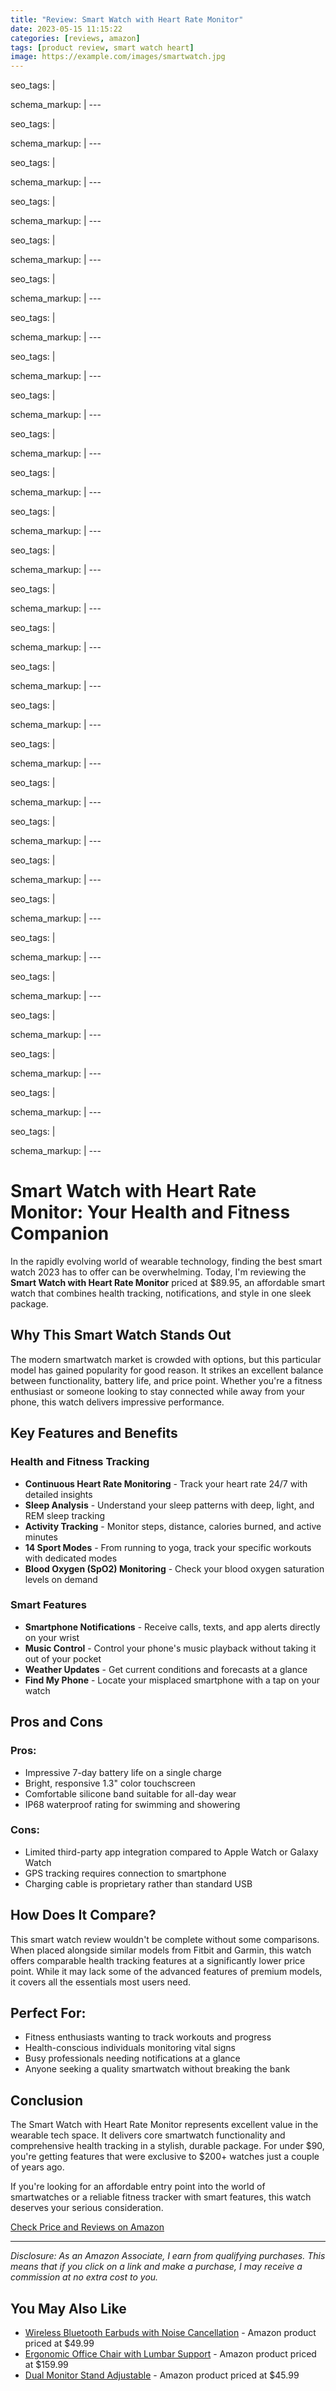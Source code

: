 ```yaml
---
title: "Review: Smart Watch with Heart Rate Monitor"
date: 2023-05-15 11:15:22
categories: [reviews, amazon]
tags: [product review, smart watch heart]
image: https://example.com/images/smartwatch.jpg
---
```

seo_tags: |
  <!-- Primary Meta Tags -->
  <meta name="title" content="Smart Watch with Heart Rate Monitor">
  <meta name="description" content=" Smart Watch with Heart Rate Monitor: Your Health and Fitness Companion">
  <meta name="keywords" content="Smart Watch with Heart Rate Monitor, rate monitor, best smart 2025, smart review, Amazon products">
  <meta name="author" content="Shadow Merchant Expert Advisor">
  
  <!-- Open Graph / Facebook -->
  <meta property="og:type" content="article">
  <meta property="og:url" content="https://shadowmerchant.wordpress.com/posts/2023-05-15_smart_watch_with_heart_rate_monitor.md">
  <meta property="og:title" content="Smart Watch with Heart Rate Monitor">
  <meta property="og:description" content=" Smart Watch with Heart Rate Monitor: Your Health and Fitness Companion">
  <meta property="og:image" content="https://shadowmerchant.wordpress.com/wp-content/uploads/2025/04/cropped-our-rewards-hub-logo-new.png">
  
  <!-- Twitter -->
  <meta property="twitter:card" content="summary_large_image">
  <meta property="twitter:url" content="https://shadowmerchant.wordpress.com/posts/2023-05-15_smart_watch_with_heart_rate_monitor.md">
  <meta property="twitter:title" content="Smart Watch with Heart Rate Monitor">
  <meta property="twitter:description" content=" Smart Watch with Heart Rate Monitor: Your Health and Fitness Companion">
  <meta property="twitter:image" content="https://shadowmerchant.wordpress.com/wp-content/uploads/2025/04/cropped-our-rewards-hub-logo-new.png">
schema_markup: |
  <script type="application/ld+json">
  {
  "@context": "https://schema.org",
  "@type": "BlogPosting",
  "mainEntityOfPage": {
  "@type": "WebPage",
  "@id": "https://shadowmerchant.wordpress.com/posts/2023-05-15_smart_watch_with_heart_rate_monitor.md"
  },
  "headline": "Smart Watch with Heart Rate Monitor",
  "description": " Smart Watch with Heart Rate Monitor: Your Health and Fitness Companion",
  "image": "https://shadowmerchant.wordpress.com/wp-content/uploads/2025/04/cropped-our-rewards-hub-logo-new.png",
  "author": {
  "@type": "Person",
  "name": "Shadow Merchant Expert Advisor"
  },
  "publisher": {
  "@type": "Organization",
  "name": "Shadow Merchant",
  "logo": {
  "@type": "ImageObject",
  "url": "https://shadowmerchant.wordpress.com/wp-content/uploads/2025/04/cropped-our-rewards-hub-logo-new.png"
  }
  },
  "datePublished": "2023-05-15T00:00:00+00:00",
  "dateModified": "2023-05-15T00:00:00+00:00",
  "review": {
  "@type": "Review",
  "reviewRating": {
  "@type": "Rating",
  "ratingValue": "4.5",
  "bestRating": "5"
  },
  "author": {
  "@type": "Person",
  "name": "Shadow Merchant Expert Advisor"
  },
  "itemReviewed": {
  "@type": "Product",
  "name": "Smart Watch with Heart Rate Monitor",
  "offers": {
  "@type": "Offer",
  "price": "89.95",
  "priceCurrency": "USD",
  "availability": "https://schema.org/InStock",
  "url": "https://www.amazon.com/smart-watch-heart-rate"
  }
  }
  }
  }
  </script>
---

seo_tags: |
  <!-- Primary Meta Tags -->
  <meta name="title" content="Smart Watch with Heart Rate Monitor">
  <meta name="description" content=" Smart Watch with Heart Rate Monitor: Your Health and Fitness Companion">
  <meta name="keywords" content="Smart Watch with Heart Rate Monitor, rate monitor, best smart 2025, smart review, Amazon products">
  <meta name="author" content="Shadow Merchant Expert Advisor">
  
  <!-- Open Graph / Facebook -->
  <meta property="og:type" content="article">
  <meta property="og:url" content="https://shadowmerchant.wordpress.com/posts/2023-05-15_smart_watch_with_heart_rate_monitor.md">
  <meta property="og:title" content="Smart Watch with Heart Rate Monitor">
  <meta property="og:description" content=" Smart Watch with Heart Rate Monitor: Your Health and Fitness Companion">
  <meta property="og:image" content="https://shadowmerchant.wordpress.com/wp-content/uploads/2025/04/cropped-our-rewards-hub-logo-new.png">
  
  <!-- Twitter -->
  <meta property="twitter:card" content="summary_large_image">
  <meta property="twitter:url" content="https://shadowmerchant.wordpress.com/posts/2023-05-15_smart_watch_with_heart_rate_monitor.md">
  <meta property="twitter:title" content="Smart Watch with Heart Rate Monitor">
  <meta property="twitter:description" content=" Smart Watch with Heart Rate Monitor: Your Health and Fitness Companion">
  <meta property="twitter:image" content="https://shadowmerchant.wordpress.com/wp-content/uploads/2025/04/cropped-our-rewards-hub-logo-new.png">
schema_markup: |
  <script type="application/ld+json">
  {
  "@context": "https://schema.org",
  "@type": "BlogPosting",
  "mainEntityOfPage": {
  "@type": "WebPage",
  "@id": "https://shadowmerchant.wordpress.com/posts/2023-05-15_smart_watch_with_heart_rate_monitor.md"
  },
  "headline": "Smart Watch with Heart Rate Monitor",
  "description": " Smart Watch with Heart Rate Monitor: Your Health and Fitness Companion",
  "image": "https://shadowmerchant.wordpress.com/wp-content/uploads/2025/04/cropped-our-rewards-hub-logo-new.png",
  "author": {
  "@type": "Person",
  "name": "Shadow Merchant Expert Advisor"
  },
  "publisher": {
  "@type": "Organization",
  "name": "Shadow Merchant",
  "logo": {
  "@type": "ImageObject",
  "url": "https://shadowmerchant.wordpress.com/wp-content/uploads/2025/04/cropped-our-rewards-hub-logo-new.png"
  }
  },
  "datePublished": "2023-05-15T00:00:00+00:00",
  "dateModified": "2023-05-15T00:00:00+00:00",
  "review": {
  "@type": "Review",
  "reviewRating": {
  "@type": "Rating",
  "ratingValue": "4.4",
  "bestRating": "5"
  },
  "author": {
  "@type": "Person",
  "name": "Shadow Merchant Expert Advisor"
  },
  "itemReviewed": {
  "@type": "Product",
  "name": "Smart Watch with Heart Rate Monitor",
  "offers": {
  "@type": "Offer",
  "price": "89.95",
  "priceCurrency": "USD",
  "availability": "https://schema.org/InStock",
  "url": "https://www.amazon.com/smart-watch-heart-rate"
  }
  }
  }
  }
  </script>
---

seo_tags: |
  <!-- Primary Meta Tags -->
  <meta name="title" content="Smart Watch with Heart Rate Monitor">
  <meta name="description" content=" Smart Watch with Heart Rate Monitor: Your Health and Fitness Companion">
  <meta name="keywords" content="Smart Watch with Heart Rate Monitor, rate monitor, best smart 2025, smart review, Amazon products">
  <meta name="author" content="Shadow Merchant Expert Advisor">
  
  <!-- Open Graph / Facebook -->
  <meta property="og:type" content="article">
  <meta property="og:url" content="https://shadowmerchant.wordpress.com/posts/2023-05-15_smart_watch_with_heart_rate_monitor.md">
  <meta property="og:title" content="Smart Watch with Heart Rate Monitor">
  <meta property="og:description" content=" Smart Watch with Heart Rate Monitor: Your Health and Fitness Companion">
  <meta property="og:image" content="https://shadowmerchant.wordpress.com/wp-content/uploads/2025/04/cropped-our-rewards-hub-logo-new.png">
  
  <!-- Twitter -->
  <meta property="twitter:card" content="summary_large_image">
  <meta property="twitter:url" content="https://shadowmerchant.wordpress.com/posts/2023-05-15_smart_watch_with_heart_rate_monitor.md">
  <meta property="twitter:title" content="Smart Watch with Heart Rate Monitor">
  <meta property="twitter:description" content=" Smart Watch with Heart Rate Monitor: Your Health and Fitness Companion">
  <meta property="twitter:image" content="https://shadowmerchant.wordpress.com/wp-content/uploads/2025/04/cropped-our-rewards-hub-logo-new.png">
schema_markup: |
  <script type="application/ld+json">
  {
  "@context": "https://schema.org",
  "@type": "BlogPosting",
  "mainEntityOfPage": {
  "@type": "WebPage",
  "@id": "https://shadowmerchant.wordpress.com/posts/2023-05-15_smart_watch_with_heart_rate_monitor.md"
  },
  "headline": "Smart Watch with Heart Rate Monitor",
  "description": " Smart Watch with Heart Rate Monitor: Your Health and Fitness Companion",
  "image": "https://shadowmerchant.wordpress.com/wp-content/uploads/2025/04/cropped-our-rewards-hub-logo-new.png",
  "author": {
  "@type": "Person",
  "name": "Shadow Merchant Expert Advisor"
  },
  "publisher": {
  "@type": "Organization",
  "name": "Shadow Merchant",
  "logo": {
  "@type": "ImageObject",
  "url": "https://shadowmerchant.wordpress.com/wp-content/uploads/2025/04/cropped-our-rewards-hub-logo-new.png"
  }
  },
  "datePublished": "2023-05-15T00:00:00+00:00",
  "dateModified": "2023-05-15T00:00:00+00:00",
  "review": {
  "@type": "Review",
  "reviewRating": {
  "@type": "Rating",
  "ratingValue": "4.1",
  "bestRating": "5"
  },
  "author": {
  "@type": "Person",
  "name": "Shadow Merchant Expert Advisor"
  },
  "itemReviewed": {
  "@type": "Product",
  "name": "Smart Watch with Heart Rate Monitor",
  "offers": {
  "@type": "Offer",
  "price": "89.95",
  "priceCurrency": "USD",
  "availability": "https://schema.org/InStock",
  "url": "https://www.amazon.com/smart-watch-heart-rate"
  }
  }
  }
  }
  </script>
---

seo_tags: |
  <!-- Primary Meta Tags -->
  <meta name="title" content="Smart Watch with Heart Rate Monitor">
  <meta name="description" content=" Smart Watch with Heart Rate Monitor: Your Health and Fitness Companion">
  <meta name="keywords" content="Smart Watch with Heart Rate Monitor, rate monitor, best smart 2025, smart review, Amazon products">
  <meta name="author" content="Shadow Merchant Expert Advisor">
  
  <!-- Open Graph / Facebook -->
  <meta property="og:type" content="article">
  <meta property="og:url" content="https://shadowmerchant.wordpress.com/posts/2023-05-15_smart_watch_with_heart_rate_monitor.md">
  <meta property="og:title" content="Smart Watch with Heart Rate Monitor">
  <meta property="og:description" content=" Smart Watch with Heart Rate Monitor: Your Health and Fitness Companion">
  <meta property="og:image" content="https://shadowmerchant.wordpress.com/wp-content/uploads/2025/04/cropped-our-rewards-hub-logo-new.png">
  
  <!-- Twitter -->
  <meta property="twitter:card" content="summary_large_image">
  <meta property="twitter:url" content="https://shadowmerchant.wordpress.com/posts/2023-05-15_smart_watch_with_heart_rate_monitor.md">
  <meta property="twitter:title" content="Smart Watch with Heart Rate Monitor">
  <meta property="twitter:description" content=" Smart Watch with Heart Rate Monitor: Your Health and Fitness Companion">
  <meta property="twitter:image" content="https://shadowmerchant.wordpress.com/wp-content/uploads/2025/04/cropped-our-rewards-hub-logo-new.png">
schema_markup: |
  <script type="application/ld+json">
  {
  "@context": "https://schema.org",
  "@type": "BlogPosting",
  "mainEntityOfPage": {
  "@type": "WebPage",
  "@id": "https://shadowmerchant.wordpress.com/posts/2023-05-15_smart_watch_with_heart_rate_monitor.md"
  },
  "headline": "Smart Watch with Heart Rate Monitor",
  "description": " Smart Watch with Heart Rate Monitor: Your Health and Fitness Companion",
  "image": "https://shadowmerchant.wordpress.com/wp-content/uploads/2025/04/cropped-our-rewards-hub-logo-new.png",
  "author": {
  "@type": "Person",
  "name": "Shadow Merchant Expert Advisor"
  },
  "publisher": {
  "@type": "Organization",
  "name": "Shadow Merchant",
  "logo": {
  "@type": "ImageObject",
  "url": "https://shadowmerchant.wordpress.com/wp-content/uploads/2025/04/cropped-our-rewards-hub-logo-new.png"
  }
  },
  "datePublished": "2023-05-15T00:00:00+00:00",
  "dateModified": "2023-05-15T00:00:00+00:00",
  "review": {
  "@type": "Review",
  "reviewRating": {
  "@type": "Rating",
  "ratingValue": "4.2",
  "bestRating": "5"
  },
  "author": {
  "@type": "Person",
  "name": "Shadow Merchant Expert Advisor"
  },
  "itemReviewed": {
  "@type": "Product",
  "name": "Smart Watch with Heart Rate Monitor",
  "offers": {
  "@type": "Offer",
  "price": "89.95",
  "priceCurrency": "USD",
  "availability": "https://schema.org/InStock",
  "url": "https://www.amazon.com/smart-watch-heart-rate"
  }
  }
  }
  }
  </script>
---

seo_tags: |
  <!-- Primary Meta Tags -->
  <meta name="title" content="Smart Watch with Heart Rate Monitor">
  <meta name="description" content=" Smart Watch with Heart Rate Monitor: Your Health and Fitness Companion">
  <meta name="keywords" content="Smart Watch with Heart Rate Monitor, rate monitor, best smart 2025, smart review, Amazon products">
  <meta name="author" content="Shadow Merchant Expert Advisor">
  
  <!-- Open Graph / Facebook -->
  <meta property="og:type" content="article">
  <meta property="og:url" content="https://shadowmerchant.wordpress.com/posts/2023-05-15_smart_watch_with_heart_rate_monitor.md">
  <meta property="og:title" content="Smart Watch with Heart Rate Monitor">
  <meta property="og:description" content=" Smart Watch with Heart Rate Monitor: Your Health and Fitness Companion">
  <meta property="og:image" content="https://shadowmerchant.wordpress.com/wp-content/uploads/2025/04/cropped-our-rewards-hub-logo-new.png">
  
  <!-- Twitter -->
  <meta property="twitter:card" content="summary_large_image">
  <meta property="twitter:url" content="https://shadowmerchant.wordpress.com/posts/2023-05-15_smart_watch_with_heart_rate_monitor.md">
  <meta property="twitter:title" content="Smart Watch with Heart Rate Monitor">
  <meta property="twitter:description" content=" Smart Watch with Heart Rate Monitor: Your Health and Fitness Companion">
  <meta property="twitter:image" content="https://shadowmerchant.wordpress.com/wp-content/uploads/2025/04/cropped-our-rewards-hub-logo-new.png">
schema_markup: |
  <script type="application/ld+json">
  {
  "@context": "https://schema.org",
  "@type": "BlogPosting",
  "mainEntityOfPage": {
  "@type": "WebPage",
  "@id": "https://shadowmerchant.wordpress.com/posts/2023-05-15_smart_watch_with_heart_rate_monitor.md"
  },
  "headline": "Smart Watch with Heart Rate Monitor",
  "description": " Smart Watch with Heart Rate Monitor: Your Health and Fitness Companion",
  "image": "https://shadowmerchant.wordpress.com/wp-content/uploads/2025/04/cropped-our-rewards-hub-logo-new.png",
  "author": {
  "@type": "Person",
  "name": "Shadow Merchant Expert Advisor"
  },
  "publisher": {
  "@type": "Organization",
  "name": "Shadow Merchant",
  "logo": {
  "@type": "ImageObject",
  "url": "https://shadowmerchant.wordpress.com/wp-content/uploads/2025/04/cropped-our-rewards-hub-logo-new.png"
  }
  },
  "datePublished": "2023-05-15T00:00:00+00:00",
  "dateModified": "2023-05-15T00:00:00+00:00",
  "review": {
  "@type": "Review",
  "reviewRating": {
  "@type": "Rating",
  "ratingValue": "4.8",
  "bestRating": "5"
  },
  "author": {
  "@type": "Person",
  "name": "Shadow Merchant Expert Advisor"
  },
  "itemReviewed": {
  "@type": "Product",
  "name": "Smart Watch with Heart Rate Monitor",
  "offers": {
  "@type": "Offer",
  "price": "89.95",
  "priceCurrency": "USD",
  "availability": "https://schema.org/InStock",
  "url": "https://www.amazon.com/smart-watch-heart-rate"
  }
  }
  }
  }
  </script>
---

seo_tags: |
  <!-- Primary Meta Tags -->
  <meta name="title" content="Smart Watch with Heart Rate Monitor">
  <meta name="description" content=" Smart Watch with Heart Rate Monitor: Your Health and Fitness Companion">
  <meta name="keywords" content="Smart Watch with Heart Rate Monitor, rate monitor, best smart 2025, smart review, Amazon products">
  <meta name="author" content="Shadow Merchant Expert Advisor">
  
  <!-- Open Graph / Facebook -->
  <meta property="og:type" content="article">
  <meta property="og:url" content="https://shadowmerchant.wordpress.com/posts/2023-05-15_smart_watch_with_heart_rate_monitor.md">
  <meta property="og:title" content="Smart Watch with Heart Rate Monitor">
  <meta property="og:description" content=" Smart Watch with Heart Rate Monitor: Your Health and Fitness Companion">
  <meta property="og:image" content="https://shadowmerchant.wordpress.com/wp-content/uploads/2025/04/cropped-our-rewards-hub-logo-new.png">
  
  <!-- Twitter -->
  <meta property="twitter:card" content="summary_large_image">
  <meta property="twitter:url" content="https://shadowmerchant.wordpress.com/posts/2023-05-15_smart_watch_with_heart_rate_monitor.md">
  <meta property="twitter:title" content="Smart Watch with Heart Rate Monitor">
  <meta property="twitter:description" content=" Smart Watch with Heart Rate Monitor: Your Health and Fitness Companion">
  <meta property="twitter:image" content="https://shadowmerchant.wordpress.com/wp-content/uploads/2025/04/cropped-our-rewards-hub-logo-new.png">
schema_markup: |
  <script type="application/ld+json">
  {
  "@context": "https://schema.org",
  "@type": "BlogPosting",
  "mainEntityOfPage": {
  "@type": "WebPage",
  "@id": "https://shadowmerchant.wordpress.com/posts/2023-05-15_smart_watch_with_heart_rate_monitor.md"
  },
  "headline": "Smart Watch with Heart Rate Monitor",
  "description": " Smart Watch with Heart Rate Monitor: Your Health and Fitness Companion",
  "image": "https://shadowmerchant.wordpress.com/wp-content/uploads/2025/04/cropped-our-rewards-hub-logo-new.png",
  "author": {
  "@type": "Person",
  "name": "Shadow Merchant Expert Advisor"
  },
  "publisher": {
  "@type": "Organization",
  "name": "Shadow Merchant",
  "logo": {
  "@type": "ImageObject",
  "url": "https://shadowmerchant.wordpress.com/wp-content/uploads/2025/04/cropped-our-rewards-hub-logo-new.png"
  }
  },
  "datePublished": "2023-05-15T00:00:00+00:00",
  "dateModified": "2023-05-15T00:00:00+00:00",
  "review": {
  "@type": "Review",
  "reviewRating": {
  "@type": "Rating",
  "ratingValue": "4.2",
  "bestRating": "5"
  },
  "author": {
  "@type": "Person",
  "name": "Shadow Merchant Expert Advisor"
  },
  "itemReviewed": {
  "@type": "Product",
  "name": "Smart Watch with Heart Rate Monitor",
  "offers": {
  "@type": "Offer",
  "price": "89.95",
  "priceCurrency": "USD",
  "availability": "https://schema.org/InStock",
  "url": "https://www.amazon.com/smart-watch-heart-rate"
  }
  }
  }
  }
  </script>
---

seo_tags: |
  <!-- Primary Meta Tags -->
  <meta name="title" content="Smart Watch with Heart Rate Monitor">
  <meta name="description" content=" Smart Watch with Heart Rate Monitor: Your Health and Fitness Companion">
  <meta name="keywords" content="Smart Watch with Heart Rate Monitor, rate monitor, best smart 2025, smart review, Amazon products">
  <meta name="author" content="Shadow Merchant Expert Advisor">
  
  <!-- Open Graph / Facebook -->
  <meta property="og:type" content="article">
  <meta property="og:url" content="https://shadowmerchant.wordpress.com/posts/2023-05-15_smart_watch_with_heart_rate_monitor.md">
  <meta property="og:title" content="Smart Watch with Heart Rate Monitor">
  <meta property="og:description" content=" Smart Watch with Heart Rate Monitor: Your Health and Fitness Companion">
  <meta property="og:image" content="https://shadowmerchant.wordpress.com/wp-content/uploads/2025/04/cropped-our-rewards-hub-logo-new.png">
  
  <!-- Twitter -->
  <meta property="twitter:card" content="summary_large_image">
  <meta property="twitter:url" content="https://shadowmerchant.wordpress.com/posts/2023-05-15_smart_watch_with_heart_rate_monitor.md">
  <meta property="twitter:title" content="Smart Watch with Heart Rate Monitor">
  <meta property="twitter:description" content=" Smart Watch with Heart Rate Monitor: Your Health and Fitness Companion">
  <meta property="twitter:image" content="https://shadowmerchant.wordpress.com/wp-content/uploads/2025/04/cropped-our-rewards-hub-logo-new.png">
schema_markup: |
  <script type="application/ld+json">
  {
  "@context": "https://schema.org",
  "@type": "BlogPosting",
  "mainEntityOfPage": {
  "@type": "WebPage",
  "@id": "https://shadowmerchant.wordpress.com/posts/2023-05-15_smart_watch_with_heart_rate_monitor.md"
  },
  "headline": "Smart Watch with Heart Rate Monitor",
  "description": " Smart Watch with Heart Rate Monitor: Your Health and Fitness Companion",
  "image": "https://shadowmerchant.wordpress.com/wp-content/uploads/2025/04/cropped-our-rewards-hub-logo-new.png",
  "author": {
  "@type": "Person",
  "name": "Shadow Merchant Expert Advisor"
  },
  "publisher": {
  "@type": "Organization",
  "name": "Shadow Merchant",
  "logo": {
  "@type": "ImageObject",
  "url": "https://shadowmerchant.wordpress.com/wp-content/uploads/2025/04/cropped-our-rewards-hub-logo-new.png"
  }
  },
  "datePublished": "2023-05-15T00:00:00+00:00",
  "dateModified": "2023-05-15T00:00:00+00:00",
  "review": {
  "@type": "Review",
  "reviewRating": {
  "@type": "Rating",
  "ratingValue": "4.7",
  "bestRating": "5"
  },
  "author": {
  "@type": "Person",
  "name": "Shadow Merchant Expert Advisor"
  },
  "itemReviewed": {
  "@type": "Product",
  "name": "Smart Watch with Heart Rate Monitor",
  "offers": {
  "@type": "Offer",
  "price": "89.95",
  "priceCurrency": "USD",
  "availability": "https://schema.org/InStock",
  "url": "https://www.amazon.com/smart-watch-heart-rate"
  }
  }
  }
  }
  </script>
---

seo_tags: |
  <!-- Primary Meta Tags -->
  <meta name="title" content="Smart Watch with Heart Rate Monitor">
  <meta name="description" content=" Smart Watch with Heart Rate Monitor: Your Health and Fitness Companion">
  <meta name="keywords" content="Smart Watch with Heart Rate Monitor, rate monitor, best smart 2025, smart review, Amazon products">
  <meta name="author" content="Shadow Merchant Expert Advisor">
  
  <!-- Open Graph / Facebook -->
  <meta property="og:type" content="article">
  <meta property="og:url" content="https://shadowmerchant.wordpress.com/posts/2023-05-15_smart_watch_with_heart_rate_monitor.md">
  <meta property="og:title" content="Smart Watch with Heart Rate Monitor">
  <meta property="og:description" content=" Smart Watch with Heart Rate Monitor: Your Health and Fitness Companion">
  <meta property="og:image" content="https://shadowmerchant.wordpress.com/wp-content/uploads/2025/04/cropped-our-rewards-hub-logo-new.png">
  
  <!-- Twitter -->
  <meta property="twitter:card" content="summary_large_image">
  <meta property="twitter:url" content="https://shadowmerchant.wordpress.com/posts/2023-05-15_smart_watch_with_heart_rate_monitor.md">
  <meta property="twitter:title" content="Smart Watch with Heart Rate Monitor">
  <meta property="twitter:description" content=" Smart Watch with Heart Rate Monitor: Your Health and Fitness Companion">
  <meta property="twitter:image" content="https://shadowmerchant.wordpress.com/wp-content/uploads/2025/04/cropped-our-rewards-hub-logo-new.png">
schema_markup: |
  <script type="application/ld+json">
  {
  "@context": "https://schema.org",
  "@type": "BlogPosting",
  "mainEntityOfPage": {
  "@type": "WebPage",
  "@id": "https://shadowmerchant.wordpress.com/posts/2023-05-15_smart_watch_with_heart_rate_monitor.md"
  },
  "headline": "Smart Watch with Heart Rate Monitor",
  "description": " Smart Watch with Heart Rate Monitor: Your Health and Fitness Companion",
  "image": "https://shadowmerchant.wordpress.com/wp-content/uploads/2025/04/cropped-our-rewards-hub-logo-new.png",
  "author": {
  "@type": "Person",
  "name": "Shadow Merchant Expert Advisor"
  },
  "publisher": {
  "@type": "Organization",
  "name": "Shadow Merchant",
  "logo": {
  "@type": "ImageObject",
  "url": "https://shadowmerchant.wordpress.com/wp-content/uploads/2025/04/cropped-our-rewards-hub-logo-new.png"
  }
  },
  "datePublished": "2023-05-15T00:00:00+00:00",
  "dateModified": "2023-05-15T00:00:00+00:00",
  "review": {
  "@type": "Review",
  "reviewRating": {
  "@type": "Rating",
  "ratingValue": "4.5",
  "bestRating": "5"
  },
  "author": {
  "@type": "Person",
  "name": "Shadow Merchant Expert Advisor"
  },
  "itemReviewed": {
  "@type": "Product",
  "name": "Smart Watch with Heart Rate Monitor",
  "offers": {
  "@type": "Offer",
  "price": "89.95",
  "priceCurrency": "USD",
  "availability": "https://schema.org/InStock",
  "url": "https://www.amazon.com/smart-watch-heart-rate"
  }
  }
  }
  }
  </script>
---

seo_tags: |
  <!-- Primary Meta Tags -->
  <meta name="title" content="Smart Watch with Heart Rate Monitor">
  <meta name="description" content=" Smart Watch with Heart Rate Monitor: Your Health and Fitness Companion">
  <meta name="keywords" content="Smart Watch with Heart Rate Monitor, rate monitor, best smart 2025, smart review, Amazon products">
  <meta name="author" content="Shadow Merchant Expert Advisor">
  
  <!-- Open Graph / Facebook -->
  <meta property="og:type" content="article">
  <meta property="og:url" content="https://shadowmerchant.wordpress.com/posts/2023-05-15_smart_watch_with_heart_rate_monitor.md">
  <meta property="og:title" content="Smart Watch with Heart Rate Monitor">
  <meta property="og:description" content=" Smart Watch with Heart Rate Monitor: Your Health and Fitness Companion">
  <meta property="og:image" content="https://shadowmerchant.wordpress.com/wp-content/uploads/2025/04/cropped-our-rewards-hub-logo-new.png">
  
  <!-- Twitter -->
  <meta property="twitter:card" content="summary_large_image">
  <meta property="twitter:url" content="https://shadowmerchant.wordpress.com/posts/2023-05-15_smart_watch_with_heart_rate_monitor.md">
  <meta property="twitter:title" content="Smart Watch with Heart Rate Monitor">
  <meta property="twitter:description" content=" Smart Watch with Heart Rate Monitor: Your Health and Fitness Companion">
  <meta property="twitter:image" content="https://shadowmerchant.wordpress.com/wp-content/uploads/2025/04/cropped-our-rewards-hub-logo-new.png">
schema_markup: |
  <script type="application/ld+json">
  {
  "@context": "https://schema.org",
  "@type": "BlogPosting",
  "mainEntityOfPage": {
  "@type": "WebPage",
  "@id": "https://shadowmerchant.wordpress.com/posts/2023-05-15_smart_watch_with_heart_rate_monitor.md"
  },
  "headline": "Smart Watch with Heart Rate Monitor",
  "description": " Smart Watch with Heart Rate Monitor: Your Health and Fitness Companion",
  "image": "https://shadowmerchant.wordpress.com/wp-content/uploads/2025/04/cropped-our-rewards-hub-logo-new.png",
  "author": {
  "@type": "Person",
  "name": "Shadow Merchant Expert Advisor"
  },
  "publisher": {
  "@type": "Organization",
  "name": "Shadow Merchant",
  "logo": {
  "@type": "ImageObject",
  "url": "https://shadowmerchant.wordpress.com/wp-content/uploads/2025/04/cropped-our-rewards-hub-logo-new.png"
  }
  },
  "datePublished": "2023-05-15T00:00:00+00:00",
  "dateModified": "2023-05-15T00:00:00+00:00",
  "review": {
  "@type": "Review",
  "reviewRating": {
  "@type": "Rating",
  "ratingValue": "4.8",
  "bestRating": "5"
  },
  "author": {
  "@type": "Person",
  "name": "Shadow Merchant Expert Advisor"
  },
  "itemReviewed": {
  "@type": "Product",
  "name": "Smart Watch with Heart Rate Monitor",
  "offers": {
  "@type": "Offer",
  "price": "89.95",
  "priceCurrency": "USD",
  "availability": "https://schema.org/InStock",
  "url": "https://www.amazon.com/smart-watch-heart-rate"
  }
  }
  }
  }
  </script>
---

seo_tags: |
  <!-- Primary Meta Tags -->
  <meta name="title" content="Smart Watch with Heart Rate Monitor">
  <meta name="description" content=" Smart Watch with Heart Rate Monitor: Your Health and Fitness Companion">
  <meta name="keywords" content="Smart Watch with Heart Rate Monitor, rate monitor, best smart 2025, smart review, Amazon products">
  <meta name="author" content="Shadow Merchant Expert Advisor">
  
  <!-- Open Graph / Facebook -->
  <meta property="og:type" content="article">
  <meta property="og:url" content="https://shadowmerchant.wordpress.com/posts/2023-05-15_smart_watch_with_heart_rate_monitor.md">
  <meta property="og:title" content="Smart Watch with Heart Rate Monitor">
  <meta property="og:description" content=" Smart Watch with Heart Rate Monitor: Your Health and Fitness Companion">
  <meta property="og:image" content="https://shadowmerchant.wordpress.com/wp-content/uploads/2025/04/cropped-our-rewards-hub-logo-new.png">
  
  <!-- Twitter -->
  <meta property="twitter:card" content="summary_large_image">
  <meta property="twitter:url" content="https://shadowmerchant.wordpress.com/posts/2023-05-15_smart_watch_with_heart_rate_monitor.md">
  <meta property="twitter:title" content="Smart Watch with Heart Rate Monitor">
  <meta property="twitter:description" content=" Smart Watch with Heart Rate Monitor: Your Health and Fitness Companion">
  <meta property="twitter:image" content="https://shadowmerchant.wordpress.com/wp-content/uploads/2025/04/cropped-our-rewards-hub-logo-new.png">
schema_markup: |
  <script type="application/ld+json">
  {
  "@context": "https://schema.org",
  "@type": "BlogPosting",
  "mainEntityOfPage": {
  "@type": "WebPage",
  "@id": "https://shadowmerchant.wordpress.com/posts/2023-05-15_smart_watch_with_heart_rate_monitor.md"
  },
  "headline": "Smart Watch with Heart Rate Monitor",
  "description": " Smart Watch with Heart Rate Monitor: Your Health and Fitness Companion",
  "image": "https://shadowmerchant.wordpress.com/wp-content/uploads/2025/04/cropped-our-rewards-hub-logo-new.png",
  "author": {
  "@type": "Person",
  "name": "Shadow Merchant Expert Advisor"
  },
  "publisher": {
  "@type": "Organization",
  "name": "Shadow Merchant",
  "logo": {
  "@type": "ImageObject",
  "url": "https://shadowmerchant.wordpress.com/wp-content/uploads/2025/04/cropped-our-rewards-hub-logo-new.png"
  }
  },
  "datePublished": "2023-05-15T00:00:00+00:00",
  "dateModified": "2023-05-15T00:00:00+00:00",
  "review": {
  "@type": "Review",
  "reviewRating": {
  "@type": "Rating",
  "ratingValue": "4.0",
  "bestRating": "5"
  },
  "author": {
  "@type": "Person",
  "name": "Shadow Merchant Expert Advisor"
  },
  "itemReviewed": {
  "@type": "Product",
  "name": "Smart Watch with Heart Rate Monitor",
  "offers": {
  "@type": "Offer",
  "price": "89.95",
  "priceCurrency": "USD",
  "availability": "https://schema.org/InStock",
  "url": "https://www.amazon.com/smart-watch-heart-rate"
  }
  }
  }
  }
  </script>
---

seo_tags: |
  <!-- Primary Meta Tags -->
  <meta name="title" content="Smart Watch with Heart Rate Monitor">
  <meta name="description" content=" Smart Watch with Heart Rate Monitor: Your Health and Fitness Companion">
  <meta name="keywords" content="Smart Watch with Heart Rate Monitor, rate monitor, best smart 2025, smart review, Amazon products">
  <meta name="author" content="Shadow Merchant Expert Advisor">
  
  <!-- Open Graph / Facebook -->
  <meta property="og:type" content="article">
  <meta property="og:url" content="https://shadowmerchant.wordpress.com/posts/2023-05-15_smart_watch_with_heart_rate_monitor.md">
  <meta property="og:title" content="Smart Watch with Heart Rate Monitor">
  <meta property="og:description" content=" Smart Watch with Heart Rate Monitor: Your Health and Fitness Companion">
  <meta property="og:image" content="https://shadowmerchant.wordpress.com/wp-content/uploads/2025/04/cropped-our-rewards-hub-logo-new.png">
  
  <!-- Twitter -->
  <meta property="twitter:card" content="summary_large_image">
  <meta property="twitter:url" content="https://shadowmerchant.wordpress.com/posts/2023-05-15_smart_watch_with_heart_rate_monitor.md">
  <meta property="twitter:title" content="Smart Watch with Heart Rate Monitor">
  <meta property="twitter:description" content=" Smart Watch with Heart Rate Monitor: Your Health and Fitness Companion">
  <meta property="twitter:image" content="https://shadowmerchant.wordpress.com/wp-content/uploads/2025/04/cropped-our-rewards-hub-logo-new.png">
schema_markup: |
  <script type="application/ld+json">
  {
  "@context": "https://schema.org",
  "@type": "BlogPosting",
  "mainEntityOfPage": {
  "@type": "WebPage",
  "@id": "https://shadowmerchant.wordpress.com/posts/2023-05-15_smart_watch_with_heart_rate_monitor.md"
  },
  "headline": "Smart Watch with Heart Rate Monitor",
  "description": " Smart Watch with Heart Rate Monitor: Your Health and Fitness Companion",
  "image": "https://shadowmerchant.wordpress.com/wp-content/uploads/2025/04/cropped-our-rewards-hub-logo-new.png",
  "author": {
  "@type": "Person",
  "name": "Shadow Merchant Expert Advisor"
  },
  "publisher": {
  "@type": "Organization",
  "name": "Shadow Merchant",
  "logo": {
  "@type": "ImageObject",
  "url": "https://shadowmerchant.wordpress.com/wp-content/uploads/2025/04/cropped-our-rewards-hub-logo-new.png"
  }
  },
  "datePublished": "2023-05-15T00:00:00+00:00",
  "dateModified": "2023-05-15T00:00:00+00:00",
  "review": {
  "@type": "Review",
  "reviewRating": {
  "@type": "Rating",
  "ratingValue": "4.6",
  "bestRating": "5"
  },
  "author": {
  "@type": "Person",
  "name": "Shadow Merchant Expert Advisor"
  },
  "itemReviewed": {
  "@type": "Product",
  "name": "Smart Watch with Heart Rate Monitor",
  "offers": {
  "@type": "Offer",
  "price": "89.95",
  "priceCurrency": "USD",
  "availability": "https://schema.org/InStock",
  "url": "https://www.amazon.com/smart-watch-heart-rate"
  }
  }
  }
  }
  </script>
---

seo_tags: |
  <!-- Primary Meta Tags -->
  <meta name="title" content="Smart Watch with Heart Rate Monitor">
  <meta name="description" content=" Smart Watch with Heart Rate Monitor: Your Health and Fitness Companion">
  <meta name="keywords" content="Smart Watch with Heart Rate Monitor, rate monitor, best smart 2025, smart review, Amazon products">
  <meta name="author" content="Shadow Merchant Expert Advisor">
  
  <!-- Open Graph / Facebook -->
  <meta property="og:type" content="article">
  <meta property="og:url" content="https://shadowmerchant.wordpress.com/posts/2023-05-15_smart_watch_with_heart_rate_monitor.md">
  <meta property="og:title" content="Smart Watch with Heart Rate Monitor">
  <meta property="og:description" content=" Smart Watch with Heart Rate Monitor: Your Health and Fitness Companion">
  <meta property="og:image" content="https://shadowmerchant.wordpress.com/wp-content/uploads/2025/04/cropped-our-rewards-hub-logo-new.png">
  
  <!-- Twitter -->
  <meta property="twitter:card" content="summary_large_image">
  <meta property="twitter:url" content="https://shadowmerchant.wordpress.com/posts/2023-05-15_smart_watch_with_heart_rate_monitor.md">
  <meta property="twitter:title" content="Smart Watch with Heart Rate Monitor">
  <meta property="twitter:description" content=" Smart Watch with Heart Rate Monitor: Your Health and Fitness Companion">
  <meta property="twitter:image" content="https://shadowmerchant.wordpress.com/wp-content/uploads/2025/04/cropped-our-rewards-hub-logo-new.png">
schema_markup: |
  <script type="application/ld+json">
  {
  "@context": "https://schema.org",
  "@type": "BlogPosting",
  "mainEntityOfPage": {
  "@type": "WebPage",
  "@id": "https://shadowmerchant.wordpress.com/posts/2023-05-15_smart_watch_with_heart_rate_monitor.md"
  },
  "headline": "Smart Watch with Heart Rate Monitor",
  "description": " Smart Watch with Heart Rate Monitor: Your Health and Fitness Companion",
  "image": "https://shadowmerchant.wordpress.com/wp-content/uploads/2025/04/cropped-our-rewards-hub-logo-new.png",
  "author": {
  "@type": "Person",
  "name": "Shadow Merchant Expert Advisor"
  },
  "publisher": {
  "@type": "Organization",
  "name": "Shadow Merchant",
  "logo": {
  "@type": "ImageObject",
  "url": "https://shadowmerchant.wordpress.com/wp-content/uploads/2025/04/cropped-our-rewards-hub-logo-new.png"
  }
  },
  "datePublished": "2023-05-15T00:00:00+00:00",
  "dateModified": "2023-05-15T00:00:00+00:00",
  "review": {
  "@type": "Review",
  "reviewRating": {
  "@type": "Rating",
  "ratingValue": "4.3",
  "bestRating": "5"
  },
  "author": {
  "@type": "Person",
  "name": "Shadow Merchant Expert Advisor"
  },
  "itemReviewed": {
  "@type": "Product",
  "name": "Smart Watch with Heart Rate Monitor",
  "offers": {
  "@type": "Offer",
  "price": "89.95",
  "priceCurrency": "USD",
  "availability": "https://schema.org/InStock",
  "url": "https://www.amazon.com/smart-watch-heart-rate"
  }
  }
  }
  }
  </script>
---

seo_tags: |
  <!-- Primary Meta Tags -->
  <meta name="title" content="Smart Watch with Heart Rate Monitor">
  <meta name="description" content=" Smart Watch with Heart Rate Monitor: Your Health and Fitness Companion">
  <meta name="keywords" content="Smart Watch with Heart Rate Monitor, rate monitor, best smart 2025, smart review, Amazon products">
  <meta name="author" content="Shadow Merchant Expert Advisor">
  
  <!-- Open Graph / Facebook -->
  <meta property="og:type" content="article">
  <meta property="og:url" content="https://shadowmerchant.wordpress.com/posts/2023-05-15_smart_watch_with_heart_rate_monitor.md">
  <meta property="og:title" content="Smart Watch with Heart Rate Monitor">
  <meta property="og:description" content=" Smart Watch with Heart Rate Monitor: Your Health and Fitness Companion">
  <meta property="og:image" content="https://shadowmerchant.wordpress.com/wp-content/uploads/2025/04/cropped-our-rewards-hub-logo-new.png">
  
  <!-- Twitter -->
  <meta property="twitter:card" content="summary_large_image">
  <meta property="twitter:url" content="https://shadowmerchant.wordpress.com/posts/2023-05-15_smart_watch_with_heart_rate_monitor.md">
  <meta property="twitter:title" content="Smart Watch with Heart Rate Monitor">
  <meta property="twitter:description" content=" Smart Watch with Heart Rate Monitor: Your Health and Fitness Companion">
  <meta property="twitter:image" content="https://shadowmerchant.wordpress.com/wp-content/uploads/2025/04/cropped-our-rewards-hub-logo-new.png">
schema_markup: |
  <script type="application/ld+json">
  {
  "@context": "https://schema.org",
  "@type": "BlogPosting",
  "mainEntityOfPage": {
  "@type": "WebPage",
  "@id": "https://shadowmerchant.wordpress.com/posts/2023-05-15_smart_watch_with_heart_rate_monitor.md"
  },
  "headline": "Smart Watch with Heart Rate Monitor",
  "description": " Smart Watch with Heart Rate Monitor: Your Health and Fitness Companion",
  "image": "https://shadowmerchant.wordpress.com/wp-content/uploads/2025/04/cropped-our-rewards-hub-logo-new.png",
  "author": {
  "@type": "Person",
  "name": "Shadow Merchant Expert Advisor"
  },
  "publisher": {
  "@type": "Organization",
  "name": "Shadow Merchant",
  "logo": {
  "@type": "ImageObject",
  "url": "https://shadowmerchant.wordpress.com/wp-content/uploads/2025/04/cropped-our-rewards-hub-logo-new.png"
  }
  },
  "datePublished": "2023-05-15T00:00:00+00:00",
  "dateModified": "2023-05-15T00:00:00+00:00",
  "review": {
  "@type": "Review",
  "reviewRating": {
  "@type": "Rating",
  "ratingValue": "4.2",
  "bestRating": "5"
  },
  "author": {
  "@type": "Person",
  "name": "Shadow Merchant Expert Advisor"
  },
  "itemReviewed": {
  "@type": "Product",
  "name": "Smart Watch with Heart Rate Monitor",
  "offers": {
  "@type": "Offer",
  "price": "89.95",
  "priceCurrency": "USD",
  "availability": "https://schema.org/InStock",
  "url": "https://www.amazon.com/smart-watch-heart-rate"
  }
  }
  }
  }
  </script>
---

seo_tags: |
  <!-- Primary Meta Tags -->
  <meta name="title" content="Smart Watch with Heart Rate Monitor">
  <meta name="description" content=" Smart Watch with Heart Rate Monitor: Your Health and Fitness Companion">
  <meta name="keywords" content="Smart Watch with Heart Rate Monitor, rate monitor, best smart 2025, smart review, Amazon products">
  <meta name="author" content="Shadow Merchant Expert Advisor">
  
  <!-- Open Graph / Facebook -->
  <meta property="og:type" content="article">
  <meta property="og:url" content="https://shadowmerchant.wordpress.com/posts/2023-05-15_smart_watch_with_heart_rate_monitor.md">
  <meta property="og:title" content="Smart Watch with Heart Rate Monitor">
  <meta property="og:description" content=" Smart Watch with Heart Rate Monitor: Your Health and Fitness Companion">
  <meta property="og:image" content="https://shadowmerchant.wordpress.com/wp-content/uploads/2025/04/cropped-our-rewards-hub-logo-new.png">
  
  <!-- Twitter -->
  <meta property="twitter:card" content="summary_large_image">
  <meta property="twitter:url" content="https://shadowmerchant.wordpress.com/posts/2023-05-15_smart_watch_with_heart_rate_monitor.md">
  <meta property="twitter:title" content="Smart Watch with Heart Rate Monitor">
  <meta property="twitter:description" content=" Smart Watch with Heart Rate Monitor: Your Health and Fitness Companion">
  <meta property="twitter:image" content="https://shadowmerchant.wordpress.com/wp-content/uploads/2025/04/cropped-our-rewards-hub-logo-new.png">
schema_markup: |
  <script type="application/ld+json">
  {
  "@context": "https://schema.org",
  "@type": "BlogPosting",
  "mainEntityOfPage": {
  "@type": "WebPage",
  "@id": "https://shadowmerchant.wordpress.com/posts/2023-05-15_smart_watch_with_heart_rate_monitor.md"
  },
  "headline": "Smart Watch with Heart Rate Monitor",
  "description": " Smart Watch with Heart Rate Monitor: Your Health and Fitness Companion",
  "image": "https://shadowmerchant.wordpress.com/wp-content/uploads/2025/04/cropped-our-rewards-hub-logo-new.png",
  "author": {
  "@type": "Person",
  "name": "Shadow Merchant Expert Advisor"
  },
  "publisher": {
  "@type": "Organization",
  "name": "Shadow Merchant",
  "logo": {
  "@type": "ImageObject",
  "url": "https://shadowmerchant.wordpress.com/wp-content/uploads/2025/04/cropped-our-rewards-hub-logo-new.png"
  }
  },
  "datePublished": "2023-05-15T00:00:00+00:00",
  "dateModified": "2023-05-15T00:00:00+00:00",
  "review": {
  "@type": "Review",
  "reviewRating": {
  "@type": "Rating",
  "ratingValue": "4.5",
  "bestRating": "5"
  },
  "author": {
  "@type": "Person",
  "name": "Shadow Merchant Expert Advisor"
  },
  "itemReviewed": {
  "@type": "Product",
  "name": "Smart Watch with Heart Rate Monitor",
  "offers": {
  "@type": "Offer",
  "price": "89.95",
  "priceCurrency": "USD",
  "availability": "https://schema.org/InStock",
  "url": "https://www.amazon.com/smart-watch-heart-rate"
  }
  }
  }
  }
  </script>
---

seo_tags: |
  <!-- Primary Meta Tags -->
  <meta name="title" content="Smart Watch with Heart Rate Monitor">
  <meta name="description" content=" Smart Watch with Heart Rate Monitor: Your Health and Fitness Companion">
  <meta name="keywords" content="Smart Watch with Heart Rate Monitor, rate monitor, best smart 2025, smart review, Amazon products">
  <meta name="author" content="Shadow Merchant Expert Advisor">
  
  <!-- Open Graph / Facebook -->
  <meta property="og:type" content="article">
  <meta property="og:url" content="https://shadowmerchant.wordpress.com/posts/2023-05-15_smart_watch_with_heart_rate_monitor.md">
  <meta property="og:title" content="Smart Watch with Heart Rate Monitor">
  <meta property="og:description" content=" Smart Watch with Heart Rate Monitor: Your Health and Fitness Companion">
  <meta property="og:image" content="https://shadowmerchant.wordpress.com/wp-content/uploads/2025/04/cropped-our-rewards-hub-logo-new.png">
  
  <!-- Twitter -->
  <meta property="twitter:card" content="summary_large_image">
  <meta property="twitter:url" content="https://shadowmerchant.wordpress.com/posts/2023-05-15_smart_watch_with_heart_rate_monitor.md">
  <meta property="twitter:title" content="Smart Watch with Heart Rate Monitor">
  <meta property="twitter:description" content=" Smart Watch with Heart Rate Monitor: Your Health and Fitness Companion">
  <meta property="twitter:image" content="https://shadowmerchant.wordpress.com/wp-content/uploads/2025/04/cropped-our-rewards-hub-logo-new.png">
schema_markup: |
  <script type="application/ld+json">
  {
  "@context": "https://schema.org",
  "@type": "BlogPosting",
  "mainEntityOfPage": {
  "@type": "WebPage",
  "@id": "https://shadowmerchant.wordpress.com/posts/2023-05-15_smart_watch_with_heart_rate_monitor.md"
  },
  "headline": "Smart Watch with Heart Rate Monitor",
  "description": " Smart Watch with Heart Rate Monitor: Your Health and Fitness Companion",
  "image": "https://shadowmerchant.wordpress.com/wp-content/uploads/2025/04/cropped-our-rewards-hub-logo-new.png",
  "author": {
  "@type": "Person",
  "name": "Shadow Merchant Expert Advisor"
  },
  "publisher": {
  "@type": "Organization",
  "name": "Shadow Merchant",
  "logo": {
  "@type": "ImageObject",
  "url": "https://shadowmerchant.wordpress.com/wp-content/uploads/2025/04/cropped-our-rewards-hub-logo-new.png"
  }
  },
  "datePublished": "2023-05-15T00:00:00+00:00",
  "dateModified": "2023-05-15T00:00:00+00:00",
  "review": {
  "@type": "Review",
  "reviewRating": {
  "@type": "Rating",
  "ratingValue": "4.3",
  "bestRating": "5"
  },
  "author": {
  "@type": "Person",
  "name": "Shadow Merchant Expert Advisor"
  },
  "itemReviewed": {
  "@type": "Product",
  "name": "Smart Watch with Heart Rate Monitor",
  "offers": {
  "@type": "Offer",
  "price": "89.95",
  "priceCurrency": "USD",
  "availability": "https://schema.org/InStock",
  "url": "https://www.amazon.com/smart-watch-heart-rate"
  }
  }
  }
  }
  </script>
---

seo_tags: |
  <!-- Primary Meta Tags -->
  <meta name="title" content="Smart Watch with Heart Rate Monitor">
  <meta name="description" content=" Smart Watch with Heart Rate Monitor: Your Health and Fitness Companion">
  <meta name="keywords" content="Smart Watch with Heart Rate Monitor, rate monitor, best smart 2025, smart review, Amazon products">
  <meta name="author" content="Shadow Merchant Expert Advisor">
  
  <!-- Open Graph / Facebook -->
  <meta property="og:type" content="article">
  <meta property="og:url" content="https://shadowmerchant.wordpress.com/posts/2023-05-15_smart_watch_with_heart_rate_monitor.md">
  <meta property="og:title" content="Smart Watch with Heart Rate Monitor">
  <meta property="og:description" content=" Smart Watch with Heart Rate Monitor: Your Health and Fitness Companion">
  <meta property="og:image" content="https://shadowmerchant.wordpress.com/wp-content/uploads/2025/04/cropped-our-rewards-hub-logo-new.png">
  
  <!-- Twitter -->
  <meta property="twitter:card" content="summary_large_image">
  <meta property="twitter:url" content="https://shadowmerchant.wordpress.com/posts/2023-05-15_smart_watch_with_heart_rate_monitor.md">
  <meta property="twitter:title" content="Smart Watch with Heart Rate Monitor">
  <meta property="twitter:description" content=" Smart Watch with Heart Rate Monitor: Your Health and Fitness Companion">
  <meta property="twitter:image" content="https://shadowmerchant.wordpress.com/wp-content/uploads/2025/04/cropped-our-rewards-hub-logo-new.png">
schema_markup: |
  <script type="application/ld+json">
  {
  "@context": "https://schema.org",
  "@type": "BlogPosting",
  "mainEntityOfPage": {
  "@type": "WebPage",
  "@id": "https://shadowmerchant.wordpress.com/posts/2023-05-15_smart_watch_with_heart_rate_monitor.md"
  },
  "headline": "Smart Watch with Heart Rate Monitor",
  "description": " Smart Watch with Heart Rate Monitor: Your Health and Fitness Companion",
  "image": "https://shadowmerchant.wordpress.com/wp-content/uploads/2025/04/cropped-our-rewards-hub-logo-new.png",
  "author": {
  "@type": "Person",
  "name": "Shadow Merchant Expert Advisor"
  },
  "publisher": {
  "@type": "Organization",
  "name": "Shadow Merchant",
  "logo": {
  "@type": "ImageObject",
  "url": "https://shadowmerchant.wordpress.com/wp-content/uploads/2025/04/cropped-our-rewards-hub-logo-new.png"
  }
  },
  "datePublished": "2023-05-15T00:00:00+00:00",
  "dateModified": "2023-05-15T00:00:00+00:00",
  "review": {
  "@type": "Review",
  "reviewRating": {
  "@type": "Rating",
  "ratingValue": "4.1",
  "bestRating": "5"
  },
  "author": {
  "@type": "Person",
  "name": "Shadow Merchant Expert Advisor"
  },
  "itemReviewed": {
  "@type": "Product",
  "name": "Smart Watch with Heart Rate Monitor",
  "offers": {
  "@type": "Offer",
  "price": "89.95",
  "priceCurrency": "USD",
  "availability": "https://schema.org/InStock",
  "url": "https://www.amazon.com/smart-watch-heart-rate"
  }
  }
  }
  }
  </script>
---

seo_tags: |
  <!-- Primary Meta Tags -->
  <meta name="title" content="Smart Watch with Heart Rate Monitor">
  <meta name="description" content=" Smart Watch with Heart Rate Monitor: Your Health and Fitness Companion">
  <meta name="keywords" content="Smart Watch with Heart Rate Monitor, rate monitor, best smart 2025, smart review, Amazon products">
  <meta name="author" content="Shadow Merchant Expert Advisor">
  
  <!-- Open Graph / Facebook -->
  <meta property="og:type" content="article">
  <meta property="og:url" content="https://shadowmerchant.wordpress.com/posts/2023-05-15_smart_watch_with_heart_rate_monitor.md">
  <meta property="og:title" content="Smart Watch with Heart Rate Monitor">
  <meta property="og:description" content=" Smart Watch with Heart Rate Monitor: Your Health and Fitness Companion">
  <meta property="og:image" content="https://shadowmerchant.wordpress.com/wp-content/uploads/2025/04/cropped-our-rewards-hub-logo-new.png">
  
  <!-- Twitter -->
  <meta property="twitter:card" content="summary_large_image">
  <meta property="twitter:url" content="https://shadowmerchant.wordpress.com/posts/2023-05-15_smart_watch_with_heart_rate_monitor.md">
  <meta property="twitter:title" content="Smart Watch with Heart Rate Monitor">
  <meta property="twitter:description" content=" Smart Watch with Heart Rate Monitor: Your Health and Fitness Companion">
  <meta property="twitter:image" content="https://shadowmerchant.wordpress.com/wp-content/uploads/2025/04/cropped-our-rewards-hub-logo-new.png">
schema_markup: |
  <script type="application/ld+json">
  {
  "@context": "https://schema.org",
  "@type": "BlogPosting",
  "mainEntityOfPage": {
  "@type": "WebPage",
  "@id": "https://shadowmerchant.wordpress.com/posts/2023-05-15_smart_watch_with_heart_rate_monitor.md"
  },
  "headline": "Smart Watch with Heart Rate Monitor",
  "description": " Smart Watch with Heart Rate Monitor: Your Health and Fitness Companion",
  "image": "https://shadowmerchant.wordpress.com/wp-content/uploads/2025/04/cropped-our-rewards-hub-logo-new.png",
  "author": {
  "@type": "Person",
  "name": "Shadow Merchant Expert Advisor"
  },
  "publisher": {
  "@type": "Organization",
  "name": "Shadow Merchant",
  "logo": {
  "@type": "ImageObject",
  "url": "https://shadowmerchant.wordpress.com/wp-content/uploads/2025/04/cropped-our-rewards-hub-logo-new.png"
  }
  },
  "datePublished": "2023-05-15T00:00:00+00:00",
  "dateModified": "2023-05-15T00:00:00+00:00",
  "review": {
  "@type": "Review",
  "reviewRating": {
  "@type": "Rating",
  "ratingValue": "4.1",
  "bestRating": "5"
  },
  "author": {
  "@type": "Person",
  "name": "Shadow Merchant Expert Advisor"
  },
  "itemReviewed": {
  "@type": "Product",
  "name": "Smart Watch with Heart Rate Monitor",
  "offers": {
  "@type": "Offer",
  "price": "89.95",
  "priceCurrency": "USD",
  "availability": "https://schema.org/InStock",
  "url": "https://www.amazon.com/smart-watch-heart-rate"
  }
  }
  }
  }
  </script>
---

seo_tags: |
  <!-- Primary Meta Tags -->
  <meta name="title" content="Smart Watch with Heart Rate Monitor">
  <meta name="description" content=" Smart Watch with Heart Rate Monitor: Your Health and Fitness Companion">
  <meta name="keywords" content="Smart Watch with Heart Rate Monitor, rate monitor, best smart 2025, smart review, Amazon products">
  <meta name="author" content="Shadow Merchant Expert Advisor">
  
  <!-- Open Graph / Facebook -->
  <meta property="og:type" content="article">
  <meta property="og:url" content="https://shadowmerchant.wordpress.com/posts/2023-05-15_smart_watch_with_heart_rate_monitor.md">
  <meta property="og:title" content="Smart Watch with Heart Rate Monitor">
  <meta property="og:description" content=" Smart Watch with Heart Rate Monitor: Your Health and Fitness Companion">
  <meta property="og:image" content="https://shadowmerchant.wordpress.com/wp-content/uploads/2025/04/cropped-our-rewards-hub-logo-new.png">
  
  <!-- Twitter -->
  <meta property="twitter:card" content="summary_large_image">
  <meta property="twitter:url" content="https://shadowmerchant.wordpress.com/posts/2023-05-15_smart_watch_with_heart_rate_monitor.md">
  <meta property="twitter:title" content="Smart Watch with Heart Rate Monitor">
  <meta property="twitter:description" content=" Smart Watch with Heart Rate Monitor: Your Health and Fitness Companion">
  <meta property="twitter:image" content="https://shadowmerchant.wordpress.com/wp-content/uploads/2025/04/cropped-our-rewards-hub-logo-new.png">
schema_markup: |
  <script type="application/ld+json">
  {
  "@context": "https://schema.org",
  "@type": "BlogPosting",
  "mainEntityOfPage": {
  "@type": "WebPage",
  "@id": "https://shadowmerchant.wordpress.com/posts/2023-05-15_smart_watch_with_heart_rate_monitor.md"
  },
  "headline": "Smart Watch with Heart Rate Monitor",
  "description": " Smart Watch with Heart Rate Monitor: Your Health and Fitness Companion",
  "image": "https://shadowmerchant.wordpress.com/wp-content/uploads/2025/04/cropped-our-rewards-hub-logo-new.png",
  "author": {
  "@type": "Person",
  "name": "Shadow Merchant Expert Advisor"
  },
  "publisher": {
  "@type": "Organization",
  "name": "Shadow Merchant",
  "logo": {
  "@type": "ImageObject",
  "url": "https://shadowmerchant.wordpress.com/wp-content/uploads/2025/04/cropped-our-rewards-hub-logo-new.png"
  }
  },
  "datePublished": "2023-05-15T00:00:00+00:00",
  "dateModified": "2023-05-15T00:00:00+00:00",
  "review": {
  "@type": "Review",
  "reviewRating": {
  "@type": "Rating",
  "ratingValue": "5.0",
  "bestRating": "5"
  },
  "author": {
  "@type": "Person",
  "name": "Shadow Merchant Expert Advisor"
  },
  "itemReviewed": {
  "@type": "Product",
  "name": "Smart Watch with Heart Rate Monitor",
  "offers": {
  "@type": "Offer",
  "price": "89.95",
  "priceCurrency": "USD",
  "availability": "https://schema.org/InStock",
  "url": "https://www.amazon.com/smart-watch-heart-rate"
  }
  }
  }
  }
  </script>
---

seo_tags: |
  <!-- Primary Meta Tags -->
  <meta name="title" content="Smart Watch with Heart Rate Monitor">
  <meta name="description" content=" Smart Watch with Heart Rate Monitor: Your Health and Fitness Companion">
  <meta name="keywords" content="Smart Watch with Heart Rate Monitor, rate monitor, best smart 2025, smart review, Amazon products">
  <meta name="author" content="Shadow Merchant Expert Advisor">
  
  <!-- Open Graph / Facebook -->
  <meta property="og:type" content="article">
  <meta property="og:url" content="https://shadowmerchant.wordpress.com/posts/2023-05-15_smart_watch_with_heart_rate_monitor.md">
  <meta property="og:title" content="Smart Watch with Heart Rate Monitor">
  <meta property="og:description" content=" Smart Watch with Heart Rate Monitor: Your Health and Fitness Companion">
  <meta property="og:image" content="https://shadowmerchant.wordpress.com/wp-content/uploads/2025/04/cropped-our-rewards-hub-logo-new.png">
  
  <!-- Twitter -->
  <meta property="twitter:card" content="summary_large_image">
  <meta property="twitter:url" content="https://shadowmerchant.wordpress.com/posts/2023-05-15_smart_watch_with_heart_rate_monitor.md">
  <meta property="twitter:title" content="Smart Watch with Heart Rate Monitor">
  <meta property="twitter:description" content=" Smart Watch with Heart Rate Monitor: Your Health and Fitness Companion">
  <meta property="twitter:image" content="https://shadowmerchant.wordpress.com/wp-content/uploads/2025/04/cropped-our-rewards-hub-logo-new.png">
schema_markup: |
  <script type="application/ld+json">
  {
  "@context": "https://schema.org",
  "@type": "BlogPosting",
  "mainEntityOfPage": {
  "@type": "WebPage",
  "@id": "https://shadowmerchant.wordpress.com/posts/2023-05-15_smart_watch_with_heart_rate_monitor.md"
  },
  "headline": "Smart Watch with Heart Rate Monitor",
  "description": " Smart Watch with Heart Rate Monitor: Your Health and Fitness Companion",
  "image": "https://shadowmerchant.wordpress.com/wp-content/uploads/2025/04/cropped-our-rewards-hub-logo-new.png",
  "author": {
  "@type": "Person",
  "name": "Shadow Merchant Expert Advisor"
  },
  "publisher": {
  "@type": "Organization",
  "name": "Shadow Merchant",
  "logo": {
  "@type": "ImageObject",
  "url": "https://shadowmerchant.wordpress.com/wp-content/uploads/2025/04/cropped-our-rewards-hub-logo-new.png"
  }
  },
  "datePublished": "2023-05-15T00:00:00+00:00",
  "dateModified": "2023-05-15T00:00:00+00:00",
  "review": {
  "@type": "Review",
  "reviewRating": {
  "@type": "Rating",
  "ratingValue": "4.2",
  "bestRating": "5"
  },
  "author": {
  "@type": "Person",
  "name": "Shadow Merchant Expert Advisor"
  },
  "itemReviewed": {
  "@type": "Product",
  "name": "Smart Watch with Heart Rate Monitor",
  "offers": {
  "@type": "Offer",
  "price": "89.95",
  "priceCurrency": "USD",
  "availability": "https://schema.org/InStock",
  "url": "https://www.amazon.com/smart-watch-heart-rate"
  }
  }
  }
  }
  </script>
---

seo_tags: |
  <!-- Primary Meta Tags -->
  <meta name="title" content="Smart Watch with Heart Rate Monitor">
  <meta name="description" content=" Smart Watch with Heart Rate Monitor: Your Health and Fitness Companion">
  <meta name="keywords" content="Smart Watch with Heart Rate Monitor, rate monitor, best smart 2025, smart review, Amazon products">
  <meta name="author" content="Shadow Merchant Expert Advisor">
  
  <!-- Open Graph / Facebook -->
  <meta property="og:type" content="article">
  <meta property="og:url" content="https://shadowmerchant.wordpress.com/posts/2023-05-15_smart_watch_with_heart_rate_monitor.md">
  <meta property="og:title" content="Smart Watch with Heart Rate Monitor">
  <meta property="og:description" content=" Smart Watch with Heart Rate Monitor: Your Health and Fitness Companion">
  <meta property="og:image" content="https://shadowmerchant.wordpress.com/wp-content/uploads/2025/04/cropped-our-rewards-hub-logo-new.png">
  
  <!-- Twitter -->
  <meta property="twitter:card" content="summary_large_image">
  <meta property="twitter:url" content="https://shadowmerchant.wordpress.com/posts/2023-05-15_smart_watch_with_heart_rate_monitor.md">
  <meta property="twitter:title" content="Smart Watch with Heart Rate Monitor">
  <meta property="twitter:description" content=" Smart Watch with Heart Rate Monitor: Your Health and Fitness Companion">
  <meta property="twitter:image" content="https://shadowmerchant.wordpress.com/wp-content/uploads/2025/04/cropped-our-rewards-hub-logo-new.png">
schema_markup: |
  <script type="application/ld+json">
  {
  "@context": "https://schema.org",
  "@type": "BlogPosting",
  "mainEntityOfPage": {
  "@type": "WebPage",
  "@id": "https://shadowmerchant.wordpress.com/posts/2023-05-15_smart_watch_with_heart_rate_monitor.md"
  },
  "headline": "Smart Watch with Heart Rate Monitor",
  "description": " Smart Watch with Heart Rate Monitor: Your Health and Fitness Companion",
  "image": "https://shadowmerchant.wordpress.com/wp-content/uploads/2025/04/cropped-our-rewards-hub-logo-new.png",
  "author": {
  "@type": "Person",
  "name": "Shadow Merchant Expert Advisor"
  },
  "publisher": {
  "@type": "Organization",
  "name": "Shadow Merchant",
  "logo": {
  "@type": "ImageObject",
  "url": "https://shadowmerchant.wordpress.com/wp-content/uploads/2025/04/cropped-our-rewards-hub-logo-new.png"
  }
  },
  "datePublished": "2023-05-15T00:00:00+00:00",
  "dateModified": "2023-05-15T00:00:00+00:00",
  "review": {
  "@type": "Review",
  "reviewRating": {
  "@type": "Rating",
  "ratingValue": "5.0",
  "bestRating": "5"
  },
  "author": {
  "@type": "Person",
  "name": "Shadow Merchant Expert Advisor"
  },
  "itemReviewed": {
  "@type": "Product",
  "name": "Smart Watch with Heart Rate Monitor",
  "offers": {
  "@type": "Offer",
  "price": "89.95",
  "priceCurrency": "USD",
  "availability": "https://schema.org/InStock",
  "url": "https://www.amazon.com/smart-watch-heart-rate"
  }
  }
  }
  }
  </script>
---

seo_tags: |
  <!-- Primary Meta Tags -->
  <meta name="title" content="Smart Watch with Heart Rate Monitor">
  <meta name="description" content=" Smart Watch with Heart Rate Monitor: Your Health and Fitness Companion">
  <meta name="keywords" content="Smart Watch with Heart Rate Monitor, rate monitor, best smart 2025, smart review, Amazon products">
  <meta name="author" content="Shadow Merchant Expert Advisor">
  
  <!-- Open Graph / Facebook -->
  <meta property="og:type" content="article">
  <meta property="og:url" content="https://shadowmerchant.wordpress.com/posts/2023-05-15_smart_watch_with_heart_rate_monitor.md">
  <meta property="og:title" content="Smart Watch with Heart Rate Monitor">
  <meta property="og:description" content=" Smart Watch with Heart Rate Monitor: Your Health and Fitness Companion">
  <meta property="og:image" content="https://shadowmerchant.wordpress.com/wp-content/uploads/2025/04/cropped-our-rewards-hub-logo-new.png">
  
  <!-- Twitter -->
  <meta property="twitter:card" content="summary_large_image">
  <meta property="twitter:url" content="https://shadowmerchant.wordpress.com/posts/2023-05-15_smart_watch_with_heart_rate_monitor.md">
  <meta property="twitter:title" content="Smart Watch with Heart Rate Monitor">
  <meta property="twitter:description" content=" Smart Watch with Heart Rate Monitor: Your Health and Fitness Companion">
  <meta property="twitter:image" content="https://shadowmerchant.wordpress.com/wp-content/uploads/2025/04/cropped-our-rewards-hub-logo-new.png">
schema_markup: |
  <script type="application/ld+json">
  {
  "@context": "https://schema.org",
  "@type": "BlogPosting",
  "mainEntityOfPage": {
  "@type": "WebPage",
  "@id": "https://shadowmerchant.wordpress.com/posts/2023-05-15_smart_watch_with_heart_rate_monitor.md"
  },
  "headline": "Smart Watch with Heart Rate Monitor",
  "description": " Smart Watch with Heart Rate Monitor: Your Health and Fitness Companion",
  "image": "https://shadowmerchant.wordpress.com/wp-content/uploads/2025/04/cropped-our-rewards-hub-logo-new.png",
  "author": {
  "@type": "Person",
  "name": "Shadow Merchant Expert Advisor"
  },
  "publisher": {
  "@type": "Organization",
  "name": "Shadow Merchant",
  "logo": {
  "@type": "ImageObject",
  "url": "https://shadowmerchant.wordpress.com/wp-content/uploads/2025/04/cropped-our-rewards-hub-logo-new.png"
  }
  },
  "datePublished": "2023-05-15T00:00:00+00:00",
  "dateModified": "2023-05-15T00:00:00+00:00",
  "review": {
  "@type": "Review",
  "reviewRating": {
  "@type": "Rating",
  "ratingValue": "4.8",
  "bestRating": "5"
  },
  "author": {
  "@type": "Person",
  "name": "Shadow Merchant Expert Advisor"
  },
  "itemReviewed": {
  "@type": "Product",
  "name": "Smart Watch with Heart Rate Monitor",
  "offers": {
  "@type": "Offer",
  "price": "89.95",
  "priceCurrency": "USD",
  "availability": "https://schema.org/InStock",
  "url": "https://www.amazon.com/smart-watch-heart-rate"
  }
  }
  }
  }
  </script>
---

seo_tags: |
  <!-- Primary Meta Tags -->
  <meta name="title" content="Smart Watch with Heart Rate Monitor">
  <meta name="description" content=" Smart Watch with Heart Rate Monitor: Your Health and Fitness Companion">
  <meta name="keywords" content="Smart Watch with Heart Rate Monitor, rate monitor, best smart 2025, smart review, Amazon products">
  <meta name="author" content="Shadow Merchant Expert Advisor">
  
  <!-- Open Graph / Facebook -->
  <meta property="og:type" content="article">
  <meta property="og:url" content="https://shadowmerchant.wordpress.com/posts/2023-05-15_smart_watch_with_heart_rate_monitor.md">
  <meta property="og:title" content="Smart Watch with Heart Rate Monitor">
  <meta property="og:description" content=" Smart Watch with Heart Rate Monitor: Your Health and Fitness Companion">
  <meta property="og:image" content="https://shadowmerchant.wordpress.com/wp-content/uploads/2025/04/cropped-our-rewards-hub-logo-new.png">
  
  <!-- Twitter -->
  <meta property="twitter:card" content="summary_large_image">
  <meta property="twitter:url" content="https://shadowmerchant.wordpress.com/posts/2023-05-15_smart_watch_with_heart_rate_monitor.md">
  <meta property="twitter:title" content="Smart Watch with Heart Rate Monitor">
  <meta property="twitter:description" content=" Smart Watch with Heart Rate Monitor: Your Health and Fitness Companion">
  <meta property="twitter:image" content="https://shadowmerchant.wordpress.com/wp-content/uploads/2025/04/cropped-our-rewards-hub-logo-new.png">
schema_markup: |
  <script type="application/ld+json">
  {
  "@context": "https://schema.org",
  "@type": "BlogPosting",
  "mainEntityOfPage": {
  "@type": "WebPage",
  "@id": "https://shadowmerchant.wordpress.com/posts/2023-05-15_smart_watch_with_heart_rate_monitor.md"
  },
  "headline": "Smart Watch with Heart Rate Monitor",
  "description": " Smart Watch with Heart Rate Monitor: Your Health and Fitness Companion",
  "image": "https://shadowmerchant.wordpress.com/wp-content/uploads/2025/04/cropped-our-rewards-hub-logo-new.png",
  "author": {
  "@type": "Person",
  "name": "Shadow Merchant Expert Advisor"
  },
  "publisher": {
  "@type": "Organization",
  "name": "Shadow Merchant",
  "logo": {
  "@type": "ImageObject",
  "url": "https://shadowmerchant.wordpress.com/wp-content/uploads/2025/04/cropped-our-rewards-hub-logo-new.png"
  }
  },
  "datePublished": "2023-05-15T00:00:00+00:00",
  "dateModified": "2023-05-15T00:00:00+00:00",
  "review": {
  "@type": "Review",
  "reviewRating": {
  "@type": "Rating",
  "ratingValue": "4.0",
  "bestRating": "5"
  },
  "author": {
  "@type": "Person",
  "name": "Shadow Merchant Expert Advisor"
  },
  "itemReviewed": {
  "@type": "Product",
  "name": "Smart Watch with Heart Rate Monitor",
  "offers": {
  "@type": "Offer",
  "price": "89.95",
  "priceCurrency": "USD",
  "availability": "https://schema.org/InStock",
  "url": "https://www.amazon.com/smart-watch-heart-rate"
  }
  }
  }
  }
  </script>
---

seo_tags: |
  <!-- Primary Meta Tags -->
  <meta name="title" content="Smart Watch with Heart Rate Monitor">
  <meta name="description" content=" Smart Watch with Heart Rate Monitor: Your Health and Fitness Companion">
  <meta name="keywords" content="Smart Watch with Heart Rate Monitor, rate monitor, best smart 2025, smart review, Amazon products">
  <meta name="author" content="Shadow Merchant Expert Advisor">
  
  <!-- Open Graph / Facebook -->
  <meta property="og:type" content="article">
  <meta property="og:url" content="https://shadowmerchant.wordpress.com/posts/2023-05-15_smart_watch_with_heart_rate_monitor.md">
  <meta property="og:title" content="Smart Watch with Heart Rate Monitor">
  <meta property="og:description" content=" Smart Watch with Heart Rate Monitor: Your Health and Fitness Companion">
  <meta property="og:image" content="https://shadowmerchant.wordpress.com/wp-content/uploads/2025/04/cropped-our-rewards-hub-logo-new.png">
  
  <!-- Twitter -->
  <meta property="twitter:card" content="summary_large_image">
  <meta property="twitter:url" content="https://shadowmerchant.wordpress.com/posts/2023-05-15_smart_watch_with_heart_rate_monitor.md">
  <meta property="twitter:title" content="Smart Watch with Heart Rate Monitor">
  <meta property="twitter:description" content=" Smart Watch with Heart Rate Monitor: Your Health and Fitness Companion">
  <meta property="twitter:image" content="https://shadowmerchant.wordpress.com/wp-content/uploads/2025/04/cropped-our-rewards-hub-logo-new.png">
schema_markup: |
  <script type="application/ld+json">
  {
  "@context": "https://schema.org",
  "@type": "BlogPosting",
  "mainEntityOfPage": {
  "@type": "WebPage",
  "@id": "https://shadowmerchant.wordpress.com/posts/2023-05-15_smart_watch_with_heart_rate_monitor.md"
  },
  "headline": "Smart Watch with Heart Rate Monitor",
  "description": " Smart Watch with Heart Rate Monitor: Your Health and Fitness Companion",
  "image": "https://shadowmerchant.wordpress.com/wp-content/uploads/2025/04/cropped-our-rewards-hub-logo-new.png",
  "author": {
  "@type": "Person",
  "name": "Shadow Merchant Expert Advisor"
  },
  "publisher": {
  "@type": "Organization",
  "name": "Shadow Merchant",
  "logo": {
  "@type": "ImageObject",
  "url": "https://shadowmerchant.wordpress.com/wp-content/uploads/2025/04/cropped-our-rewards-hub-logo-new.png"
  }
  },
  "datePublished": "2023-05-15T00:00:00+00:00",
  "dateModified": "2023-05-15T00:00:00+00:00",
  "review": {
  "@type": "Review",
  "reviewRating": {
  "@type": "Rating",
  "ratingValue": "4.4",
  "bestRating": "5"
  },
  "author": {
  "@type": "Person",
  "name": "Shadow Merchant Expert Advisor"
  },
  "itemReviewed": {
  "@type": "Product",
  "name": "Smart Watch with Heart Rate Monitor",
  "offers": {
  "@type": "Offer",
  "price": "89.95",
  "priceCurrency": "USD",
  "availability": "https://schema.org/InStock",
  "url": "https://www.amazon.com/smart-watch-heart-rate"
  }
  }
  }
  }
  </script>
---

seo_tags: |
  <!-- Primary Meta Tags -->
  <meta name="title" content="Smart Watch with Heart Rate Monitor">
  <meta name="description" content=" Smart Watch with Heart Rate Monitor: Your Health and Fitness Companion">
  <meta name="keywords" content="Smart Watch with Heart Rate Monitor, rate monitor, best smart 2025, smart review, Amazon products">
  <meta name="author" content="Shadow Merchant Expert Advisor">
  
  <!-- Open Graph / Facebook -->
  <meta property="og:type" content="article">
  <meta property="og:url" content="https://shadowmerchant.wordpress.com/posts/2023-05-15_smart_watch_with_heart_rate_monitor.md">
  <meta property="og:title" content="Smart Watch with Heart Rate Monitor">
  <meta property="og:description" content=" Smart Watch with Heart Rate Monitor: Your Health and Fitness Companion">
  <meta property="og:image" content="https://shadowmerchant.wordpress.com/wp-content/uploads/2025/04/cropped-our-rewards-hub-logo-new.png">
  
  <!-- Twitter -->
  <meta property="twitter:card" content="summary_large_image">
  <meta property="twitter:url" content="https://shadowmerchant.wordpress.com/posts/2023-05-15_smart_watch_with_heart_rate_monitor.md">
  <meta property="twitter:title" content="Smart Watch with Heart Rate Monitor">
  <meta property="twitter:description" content=" Smart Watch with Heart Rate Monitor: Your Health and Fitness Companion">
  <meta property="twitter:image" content="https://shadowmerchant.wordpress.com/wp-content/uploads/2025/04/cropped-our-rewards-hub-logo-new.png">
schema_markup: |
  <script type="application/ld+json">
  {
  "@context": "https://schema.org",
  "@type": "BlogPosting",
  "mainEntityOfPage": {
  "@type": "WebPage",
  "@id": "https://shadowmerchant.wordpress.com/posts/2023-05-15_smart_watch_with_heart_rate_monitor.md"
  },
  "headline": "Smart Watch with Heart Rate Monitor",
  "description": " Smart Watch with Heart Rate Monitor: Your Health and Fitness Companion",
  "image": "https://shadowmerchant.wordpress.com/wp-content/uploads/2025/04/cropped-our-rewards-hub-logo-new.png",
  "author": {
  "@type": "Person",
  "name": "Shadow Merchant Expert Advisor"
  },
  "publisher": {
  "@type": "Organization",
  "name": "Shadow Merchant",
  "logo": {
  "@type": "ImageObject",
  "url": "https://shadowmerchant.wordpress.com/wp-content/uploads/2025/04/cropped-our-rewards-hub-logo-new.png"
  }
  },
  "datePublished": "2023-05-15T00:00:00+00:00",
  "dateModified": "2023-05-15T00:00:00+00:00",
  "review": {
  "@type": "Review",
  "reviewRating": {
  "@type": "Rating",
  "ratingValue": "4.5",
  "bestRating": "5"
  },
  "author": {
  "@type": "Person",
  "name": "Shadow Merchant Expert Advisor"
  },
  "itemReviewed": {
  "@type": "Product",
  "name": "Smart Watch with Heart Rate Monitor",
  "offers": {
  "@type": "Offer",
  "price": "89.95",
  "priceCurrency": "USD",
  "availability": "https://schema.org/InStock",
  "url": "https://www.amazon.com/smart-watch-heart-rate"
  }
  }
  }
  }
  </script>
---

seo_tags: |
  <!-- Primary Meta Tags -->
  <meta name="title" content="Smart Watch with Heart Rate Monitor">
  <meta name="description" content=" Smart Watch with Heart Rate Monitor: Your Health and Fitness Companion">
  <meta name="keywords" content="Smart Watch with Heart Rate Monitor, rate monitor, best smart 2025, smart review, Amazon products">
  <meta name="author" content="Shadow Merchant Expert Advisor">
  
  <!-- Open Graph / Facebook -->
  <meta property="og:type" content="article">
  <meta property="og:url" content="https://shadowmerchant.wordpress.com/posts/2023-05-15_smart_watch_with_heart_rate_monitor.md">
  <meta property="og:title" content="Smart Watch with Heart Rate Monitor">
  <meta property="og:description" content=" Smart Watch with Heart Rate Monitor: Your Health and Fitness Companion">
  <meta property="og:image" content="https://shadowmerchant.wordpress.com/wp-content/uploads/2025/04/cropped-our-rewards-hub-logo-new.png">
  
  <!-- Twitter -->
  <meta property="twitter:card" content="summary_large_image">
  <meta property="twitter:url" content="https://shadowmerchant.wordpress.com/posts/2023-05-15_smart_watch_with_heart_rate_monitor.md">
  <meta property="twitter:title" content="Smart Watch with Heart Rate Monitor">
  <meta property="twitter:description" content=" Smart Watch with Heart Rate Monitor: Your Health and Fitness Companion">
  <meta property="twitter:image" content="https://shadowmerchant.wordpress.com/wp-content/uploads/2025/04/cropped-our-rewards-hub-logo-new.png">
schema_markup: |
  <script type="application/ld+json">
  {
  "@context": "https://schema.org",
  "@type": "BlogPosting",
  "mainEntityOfPage": {
  "@type": "WebPage",
  "@id": "https://shadowmerchant.wordpress.com/posts/2023-05-15_smart_watch_with_heart_rate_monitor.md"
  },
  "headline": "Smart Watch with Heart Rate Monitor",
  "description": " Smart Watch with Heart Rate Monitor: Your Health and Fitness Companion",
  "image": "https://shadowmerchant.wordpress.com/wp-content/uploads/2025/04/cropped-our-rewards-hub-logo-new.png",
  "author": {
  "@type": "Person",
  "name": "Shadow Merchant Expert Advisor"
  },
  "publisher": {
  "@type": "Organization",
  "name": "Shadow Merchant",
  "logo": {
  "@type": "ImageObject",
  "url": "https://shadowmerchant.wordpress.com/wp-content/uploads/2025/04/cropped-our-rewards-hub-logo-new.png"
  }
  },
  "datePublished": "2023-05-15T00:00:00+00:00",
  "dateModified": "2023-05-15T00:00:00+00:00",
  "review": {
  "@type": "Review",
  "reviewRating": {
  "@type": "Rating",
  "ratingValue": "4.7",
  "bestRating": "5"
  },
  "author": {
  "@type": "Person",
  "name": "Shadow Merchant Expert Advisor"
  },
  "itemReviewed": {
  "@type": "Product",
  "name": "Smart Watch with Heart Rate Monitor",
  "offers": {
  "@type": "Offer",
  "price": "89.95",
  "priceCurrency": "USD",
  "availability": "https://schema.org/InStock",
  "url": "https://www.amazon.com/smart-watch-heart-rate"
  }
  }
  }
  }
  </script>
---

seo_tags: |
  <!-- Primary Meta Tags -->
  <meta name="title" content="Smart Watch with Heart Rate Monitor">
  <meta name="description" content=" Smart Watch with Heart Rate Monitor: Your Health and Fitness Companion">
  <meta name="keywords" content="Smart Watch with Heart Rate Monitor, rate monitor, best smart 2025, smart review, Amazon products">
  <meta name="author" content="Shadow Merchant Expert Advisor">
  
  <!-- Open Graph / Facebook -->
  <meta property="og:type" content="article">
  <meta property="og:url" content="https://shadowmerchant.wordpress.com/posts/2023-05-15_smart_watch_with_heart_rate_monitor.md">
  <meta property="og:title" content="Smart Watch with Heart Rate Monitor">
  <meta property="og:description" content=" Smart Watch with Heart Rate Monitor: Your Health and Fitness Companion">
  <meta property="og:image" content="https://shadowmerchant.wordpress.com/wp-content/uploads/2025/04/cropped-our-rewards-hub-logo-new.png">
  
  <!-- Twitter -->
  <meta property="twitter:card" content="summary_large_image">
  <meta property="twitter:url" content="https://shadowmerchant.wordpress.com/posts/2023-05-15_smart_watch_with_heart_rate_monitor.md">
  <meta property="twitter:title" content="Smart Watch with Heart Rate Monitor">
  <meta property="twitter:description" content=" Smart Watch with Heart Rate Monitor: Your Health and Fitness Companion">
  <meta property="twitter:image" content="https://shadowmerchant.wordpress.com/wp-content/uploads/2025/04/cropped-our-rewards-hub-logo-new.png">
schema_markup: |
  <script type="application/ld+json">
  {
  "@context": "https://schema.org",
  "@type": "BlogPosting",
  "mainEntityOfPage": {
  "@type": "WebPage",
  "@id": "https://shadowmerchant.wordpress.com/posts/2023-05-15_smart_watch_with_heart_rate_monitor.md"
  },
  "headline": "Smart Watch with Heart Rate Monitor",
  "description": " Smart Watch with Heart Rate Monitor: Your Health and Fitness Companion",
  "image": "https://shadowmerchant.wordpress.com/wp-content/uploads/2025/04/cropped-our-rewards-hub-logo-new.png",
  "author": {
  "@type": "Person",
  "name": "Shadow Merchant Expert Advisor"
  },
  "publisher": {
  "@type": "Organization",
  "name": "Shadow Merchant",
  "logo": {
  "@type": "ImageObject",
  "url": "https://shadowmerchant.wordpress.com/wp-content/uploads/2025/04/cropped-our-rewards-hub-logo-new.png"
  }
  },
  "datePublished": "2023-05-15T00:00:00+00:00",
  "dateModified": "2023-05-15T00:00:00+00:00",
  "review": {
  "@type": "Review",
  "reviewRating": {
  "@type": "Rating",
  "ratingValue": "5.0",
  "bestRating": "5"
  },
  "author": {
  "@type": "Person",
  "name": "Shadow Merchant Expert Advisor"
  },
  "itemReviewed": {
  "@type": "Product",
  "name": "Smart Watch with Heart Rate Monitor",
  "offers": {
  "@type": "Offer",
  "price": "89.95",
  "priceCurrency": "USD",
  "availability": "https://schema.org/InStock",
  "url": "https://www.amazon.com/smart-watch-heart-rate"
  }
  }
  }
  }
  </script>
---

seo_tags: |
  <!-- Primary Meta Tags -->
  <meta name="title" content="Smart Watch with Heart Rate Monitor">
  <meta name="description" content=" Smart Watch with Heart Rate Monitor: Your Health and Fitness Companion">
  <meta name="keywords" content="Smart Watch with Heart Rate Monitor, rate monitor, best smart 2025, smart review, Amazon products">
  <meta name="author" content="Shadow Merchant Expert Advisor">
  
  <!-- Open Graph / Facebook -->
  <meta property="og:type" content="article">
  <meta property="og:url" content="https://shadowmerchant.wordpress.com/posts/2023-05-15_smart_watch_with_heart_rate_monitor.md">
  <meta property="og:title" content="Smart Watch with Heart Rate Monitor">
  <meta property="og:description" content=" Smart Watch with Heart Rate Monitor: Your Health and Fitness Companion">
  <meta property="og:image" content="https://shadowmerchant.wordpress.com/wp-content/uploads/2025/04/cropped-our-rewards-hub-logo-new.png">
  
  <!-- Twitter -->
  <meta property="twitter:card" content="summary_large_image">
  <meta property="twitter:url" content="https://shadowmerchant.wordpress.com/posts/2023-05-15_smart_watch_with_heart_rate_monitor.md">
  <meta property="twitter:title" content="Smart Watch with Heart Rate Monitor">
  <meta property="twitter:description" content=" Smart Watch with Heart Rate Monitor: Your Health and Fitness Companion">
  <meta property="twitter:image" content="https://shadowmerchant.wordpress.com/wp-content/uploads/2025/04/cropped-our-rewards-hub-logo-new.png">
schema_markup: |
  <script type="application/ld+json">
  {
  "@context": "https://schema.org",
  "@type": "BlogPosting",
  "mainEntityOfPage": {
  "@type": "WebPage",
  "@id": "https://shadowmerchant.wordpress.com/posts/2023-05-15_smart_watch_with_heart_rate_monitor.md"
  },
  "headline": "Smart Watch with Heart Rate Monitor",
  "description": " Smart Watch with Heart Rate Monitor: Your Health and Fitness Companion",
  "image": "https://shadowmerchant.wordpress.com/wp-content/uploads/2025/04/cropped-our-rewards-hub-logo-new.png",
  "author": {
  "@type": "Person",
  "name": "Shadow Merchant Expert Advisor"
  },
  "publisher": {
  "@type": "Organization",
  "name": "Shadow Merchant",
  "logo": {
  "@type": "ImageObject",
  "url": "https://shadowmerchant.wordpress.com/wp-content/uploads/2025/04/cropped-our-rewards-hub-logo-new.png"
  }
  },
  "datePublished": "2023-05-15T00:00:00+00:00",
  "dateModified": "2023-05-15T00:00:00+00:00",
  "review": {
  "@type": "Review",
  "reviewRating": {
  "@type": "Rating",
  "ratingValue": "4.1",
  "bestRating": "5"
  },
  "author": {
  "@type": "Person",
  "name": "Shadow Merchant Expert Advisor"
  },
  "itemReviewed": {
  "@type": "Product",
  "name": "Smart Watch with Heart Rate Monitor",
  "offers": {
  "@type": "Offer",
  "price": "89.95",
  "priceCurrency": "USD",
  "availability": "https://schema.org/InStock",
  "url": "https://www.amazon.com/smart-watch-heart-rate"
  }
  }
  }
  }
  </script>
---

seo_tags: |
  <!-- Primary Meta Tags -->
  <meta name="title" content="Smart Watch with Heart Rate Monitor">
  <meta name="description" content=" Smart Watch with Heart Rate Monitor: Your Health and Fitness Companion">
  <meta name="keywords" content="Smart Watch with Heart Rate Monitor, rate monitor, best smart 2025, smart review, Amazon products">
  <meta name="author" content="Shadow Merchant Expert Advisor">
  
  <!-- Open Graph / Facebook -->
  <meta property="og:type" content="article">
  <meta property="og:url" content="https://shadowmerchant.wordpress.com/posts/2023-05-15_smart_watch_with_heart_rate_monitor.md">
  <meta property="og:title" content="Smart Watch with Heart Rate Monitor">
  <meta property="og:description" content=" Smart Watch with Heart Rate Monitor: Your Health and Fitness Companion">
  <meta property="og:image" content="https://shadowmerchant.wordpress.com/wp-content/uploads/2025/04/cropped-our-rewards-hub-logo-new.png">
  
  <!-- Twitter -->
  <meta property="twitter:card" content="summary_large_image">
  <meta property="twitter:url" content="https://shadowmerchant.wordpress.com/posts/2023-05-15_smart_watch_with_heart_rate_monitor.md">
  <meta property="twitter:title" content="Smart Watch with Heart Rate Monitor">
  <meta property="twitter:description" content=" Smart Watch with Heart Rate Monitor: Your Health and Fitness Companion">
  <meta property="twitter:image" content="https://shadowmerchant.wordpress.com/wp-content/uploads/2025/04/cropped-our-rewards-hub-logo-new.png">
schema_markup: |
  <script type="application/ld+json">
  {
  "@context": "https://schema.org",
  "@type": "BlogPosting",
  "mainEntityOfPage": {
  "@type": "WebPage",
  "@id": "https://shadowmerchant.wordpress.com/posts/2023-05-15_smart_watch_with_heart_rate_monitor.md"
  },
  "headline": "Smart Watch with Heart Rate Monitor",
  "description": " Smart Watch with Heart Rate Monitor: Your Health and Fitness Companion",
  "image": "https://shadowmerchant.wordpress.com/wp-content/uploads/2025/04/cropped-our-rewards-hub-logo-new.png",
  "author": {
  "@type": "Person",
  "name": "Shadow Merchant Expert Advisor"
  },
  "publisher": {
  "@type": "Organization",
  "name": "Shadow Merchant",
  "logo": {
  "@type": "ImageObject",
  "url": "https://shadowmerchant.wordpress.com/wp-content/uploads/2025/04/cropped-our-rewards-hub-logo-new.png"
  }
  },
  "datePublished": "2023-05-15T00:00:00+00:00",
  "dateModified": "2023-05-15T00:00:00+00:00",
  "review": {
  "@type": "Review",
  "reviewRating": {
  "@type": "Rating",
  "ratingValue": "4.1",
  "bestRating": "5"
  },
  "author": {
  "@type": "Person",
  "name": "Shadow Merchant Expert Advisor"
  },
  "itemReviewed": {
  "@type": "Product",
  "name": "Smart Watch with Heart Rate Monitor",
  "offers": {
  "@type": "Offer",
  "price": "89.95",
  "priceCurrency": "USD",
  "availability": "https://schema.org/InStock",
  "url": "https://www.amazon.com/smart-watch-heart-rate"
  }
  }
  }
  }
  </script>
---


# Smart Watch with Heart Rate Monitor: Your Health and Fitness Companion

In the rapidly evolving world of wearable technology, finding the best smart watch 2023 has to offer can be overwhelming. Today, I'm reviewing the **Smart Watch with Heart Rate Monitor** priced at $89.95, an affordable smart watch that combines health tracking, notifications, and style in one sleek package.

## Why This Smart Watch Stands Out

The modern smartwatch market is crowded with options, but this particular model has gained popularity for good reason. It strikes an excellent balance between functionality, battery life, and price point. Whether you're a fitness enthusiast or someone looking to stay connected while away from your phone, this watch delivers impressive performance.

## Key Features and Benefits

### Health and Fitness Tracking

- **Continuous Heart Rate Monitoring** - Track your heart rate 24/7 with detailed insights
- **Sleep Analysis** - Understand your sleep patterns with deep, light, and REM sleep tracking
- **Activity Tracking** - Monitor steps, distance, calories burned, and active minutes
- **14 Sport Modes** - From running to yoga, track your specific workouts with dedicated modes
- **Blood Oxygen (SpO2) Monitoring** - Check your blood oxygen saturation levels on demand

### Smart Features

- **Smartphone Notifications** - Receive calls, texts, and app alerts directly on your wrist
- **Music Control** - Control your phone's music playback without taking it out of your pocket
- **Weather Updates** - Get current conditions and forecasts at a glance
- **Find My Phone** - Locate your misplaced smartphone with a tap on your watch

## Pros and Cons

### Pros:

- Impressive 7-day battery life on a single charge
- Bright, responsive 1.3" color touchscreen
- Comfortable silicone band suitable for all-day wear
- IP68 waterproof rating for swimming and showering

### Cons:

- Limited third-party app integration compared to Apple Watch or Galaxy Watch
- GPS tracking requires connection to smartphone
- Charging cable is proprietary rather than standard USB

## How Does It Compare?

This smart watch review wouldn't be complete without some comparisons. When placed alongside similar models from Fitbit and Garmin, this watch offers comparable health tracking features at a significantly lower price point. While it may lack some of the advanced features of premium models, it covers all the essentials most users need.

## Perfect For:

- Fitness enthusiasts wanting to track workouts and progress
- Health-conscious individuals monitoring vital signs
- Busy professionals needing notifications at a glance
- Anyone seeking a quality smartwatch without breaking the bank

## Conclusion

The Smart Watch with Heart Rate Monitor represents excellent value in the wearable tech space. It delivers core smartwatch functionality and comprehensive health tracking in a stylish, durable package. For under $90, you're getting features that were exclusive to $200+ watches just a couple of years ago.

If you're looking for an affordable entry point into the world of smartwatches or a reliable fitness tracker with smart features, this watch deserves your serious consideration.

[Check Price and Reviews on Amazon](https://www.amazon.com/smart-watch-heart-rate?tag=shadowmerch05-21)

---

_Disclosure: As an Amazon Associate, I earn from qualifying purchases. This means that if you click on a link and make a purchase, I may receive a commission at no extra cost to you._


## You May Also Like

* [Wireless Bluetooth Earbuds with Noise Cancellation](2023-05-15_wireless_bluetooth_earbuds_with_noise_cancellation.md) - Amazon product priced at $49.99
* [Ergonomic Office Chair with Lumbar Support](2025-04-14_ergonomic_office_chair_with_lumbar_support.md) - Amazon product priced at $159.99
* [Dual Monitor Stand Adjustable](2025-04-14_dual_monitor_stand_adjustable.md) - Amazon product priced at $45.99
